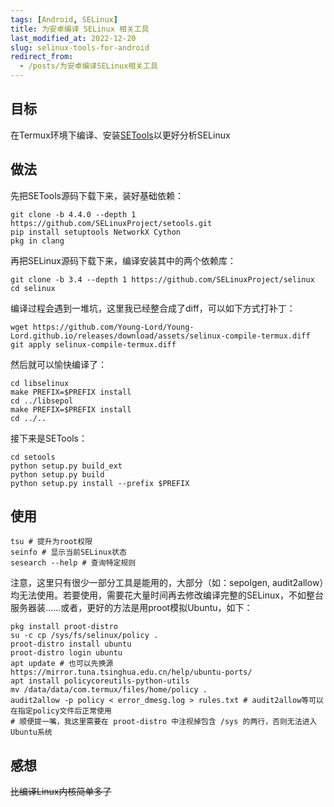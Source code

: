 ```yaml
---
tags: [Android, SELinux]
title: 为安卓编译 SELinux 相关工具
last_modified_at: 2022-12-20
slug: selinux-tools-for-android
redirect_from: 
  - /posts/为安卓编译SELinux相关工具
---
```


## 目标

在Termux环境下编译、安装[SETools](https://github.com/SELinuxProject/setools)以更好分析SELinux

## 做法

先把SETools源码下载下来，装好基础依赖：

```shell
git clone -b 4.4.0 --depth 1 https://github.com/SELinuxProject/setools.git
pip install setuptools NetworkX Cython
pkg in clang
```

再把SELinux源码下载下来，编译安装其中的两个依赖库：

```shell
git clone -b 3.4 --depth 1 https://github.com/SELinuxProject/selinux
cd selinux
```

编译过程会遇到一堆坑，这里我已经整合成了diff，可以如下方式打补丁：

```shell
wget https://github.com/Young-Lord/Young-Lord.github.io/releases/download/assets/selinux-compile-termux.diff
git apply selinux-compile-termux.diff
```

然后就可以愉快编译了：

```shell
cd libselinux
make PREFIX=$PREFIX install
cd ../libsepol
make PREFIX=$PREFIX install
cd ../..
```

接下来是SETools：

```shell
cd setools
python setup.py build_ext
python setup.py build
python setup.py install --prefix $PREFIX
```

## 使用

```shell
tsu # 提升为root权限
seinfo # 显示当前SELinux状态
sesearch --help # 查询特定规则
```

注意，这里只有很少一部分工具是能用的，大部分（如：sepolgen, audit2allow）均无法使用。若要使用，需要花大量时间再去修改编译完整的SELinux，不如整台服务器装……或者，更好的方法是用proot模拟Ubuntu，如下：

```shell
pkg install proot-distro
su -c cp /sys/fs/selinux/policy .
proot-distro install ubuntu
proot-distro login ubuntu
apt update # 也可以先换源 https://mirror.tuna.tsinghua.edu.cn/help/ubuntu-ports/
apt install policycoreutils-python-utils
mv /data/data/com.termux/files/home/policy .
audit2allow -p policy < error_dmesg.log > rules.txt # audit2allow等可以在指定policy文件后正常使用
# 顺便提一嘴，我这里需要在 proot-distro 中注视掉包含 /sys 的两行，否则无法进入Ubuntu系统
```

## 感想

<del>比编译Linux内核简单多了</del>
